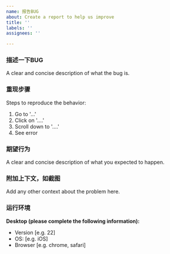 ```yaml
---
name: 报告BUG
about: Create a report to help us improve
title: ''
labels: ''
assignees: ''

---
```


### 描述一下BUG
A clear and concise description of what the bug is.

### 重现步骤
Steps to reproduce the behavior:
1. Go to '...'
2. Click on '....'
3. Scroll down to '....'
4. See error

### 期望行为
A clear and concise description of what you expected to happen.

### 附加上下文，如截图
Add any other context about the problem here.

### 运行环境

**Desktop (please complete the following information):**
 - Version [e.g. 22]
 - OS: [e.g. iOS]
 - Browser [e.g. chrome, safari]
